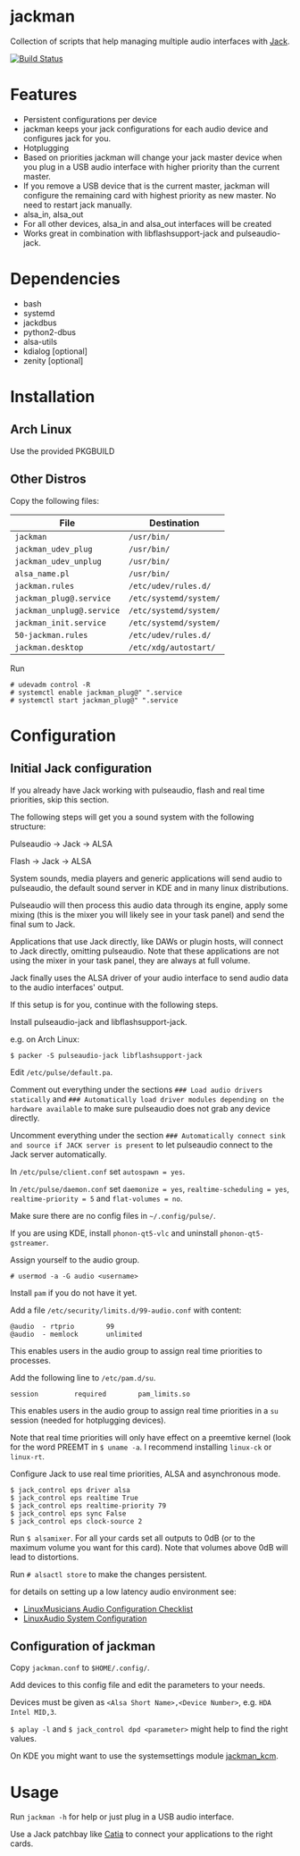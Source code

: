 # jackman
Collection of scripts that help managing multiple audio interfaces with [Jack](https://github.com/jackaudio).

[![Build Status](https://travis-ci.org/progwolff/jackman.svg?branch=master)](https://travis-ci.org/progwolff/jackman)

# Features
 
- Persistent configurations per device
 - jackman keeps your jack configurations for each audio device and configures jack for you.
- Hotplugging
 - Based on priorities jackman will change your jack master device when you plug in a USB audio interface with higher priority than the current master.
 - If you remove a USB device that is the current master, jackman will configure the remaining card with highest priority as new master. No need to restart jack 
manually.
- alsa_in, alsa_out
 - For all other devices, alsa_in and alsa_out interfaces will be created  
- Works great in combination with libflashsupport-jack and pulseaudio-jack.

# Dependencies
- bash
- systemd
- jackdbus
- python2-dbus
- alsa-utils
- kdialog [optional]
- zenity [optional]

# Installation

## Arch Linux 
Use the provided PKGBUILD

## Other Distros

Copy the following files:

|  File                      | Destination                              |
|----------------------------|------------------------------------------|
| `jackman`                  | `/usr/bin/`                              |
| `jackman_udev_plug`        | `/usr/bin/`                              |
| `jackman_udev_unplug`      | `/usr/bin/`                              |
| `alsa_name.pl`             | `/usr/bin/`                              |
| `jackman.rules`            | `/etc/udev/rules.d/`                     |
| `jackman_plug@.service`    | `/etc/systemd/system/`                   |
| `jackman_unplug@.service`  | `/etc/systemd/system/`                   |
| `jackman_init.service`     | `/etc/systemd/system/`                   |
| `50-jackman.rules`         | `/etc/udev/rules.d/`                     |
| `jackman.desktop`          | `/etc/xdg/autostart/`                    |

Run 
```
# udevadm control -R
# systemctl enable jackman_plug@" ".service
# systemctl start jackman_plug@" ".service
```

# Configuration

## Initial Jack configuration

If you already have Jack working with pulseaudio, flash and real time priorities, skip this section.

The following steps will get you a sound system with the following structure:

Pulseaudio -> Jack -> ALSA 

Flash -> Jack -> ALSA

System sounds, media players and generic applications will send audio to pulseaudio, the default sound server in KDE and in many linux distributions.

Pulseaudio will then process this audio data through its engine, apply some mixing (this is the mixer you will likely see in your task panel) and send the final sum to Jack.

Applications that use Jack directly, like DAWs or plugin hosts, will connect to Jack directly, omitting pulseaudio. Note that these applications are not using the mixer in your task panel, they are always at full volume.

Jack finally uses the ALSA driver of your audio interface to send audio data to the audio interfaces' output.

If this setup is for you, continue with the following steps.

Install pulseaudio-jack and libflashsupport-jack.

e.g. on Arch Linux:
```
$ packer -S pulseaudio-jack libflashsupport-jack
```

Edit `/etc/pulse/default.pa`. 

Comment out everything under the sections `### Load audio drivers statically` and `### Automatically load driver modules depending on the hardware available` to make sure pulseaudio does not grab any device directly.

Uncomment everything under the section `### Automatically connect sink and source if JACK server is present` to let pulseaudio connect to the Jack server automatically.

In `/etc/pulse/client.conf` set  `autospawn = yes`.

In `/etc/pulse/daemon.conf` set `daemonize = yes`, `realtime-scheduling = yes`, `realtime-priority = 5` and `flat-volumes = no`.

Make sure there are no config files in `~/.config/pulse/`.

If you are using KDE, install `phonon-qt5-vlc` and uninstall `phonon-qt5-gstreamer`.

Assign yourself to the audio group.
```
# usermod -a -G audio <username>
```

Install `pam` if you do not have it yet.

Add a file `/etc/security/limits.d/99-audio.conf` with content:
```
@audio  - rtprio        99
@audio  - memlock       unlimited
```
This enables users in the audio group to assign real time priorities to processes.

Add the following line to `/etc/pam.d/su`.
```
session         required        pam_limits.so
```
This enables users in the audio group to assign real time priorities in a `su` session (needed for hotplugging devices).

Note that real time priorities will only have effect on a preemtive kernel (look for the word PREEMT in `$ uname -a`. I recommend installing `linux-ck` or `linux-rt`.

Configure Jack to use real time priorities, ALSA and asynchronous mode.
```
$ jack_control eps driver alsa
$ jack_control eps realtime True
$ jack_control eps realtime-priority 79
$ jack_control eps sync False
$ jack_control eps clock-source 2
```

Run `$ alsamixer`. For all your cards set all outputs to 0dB (or to the maximum volume you want for this card). Note that volumes above 0dB will lead to distortions.

Run `# alsactl store` to make the changes persistent.

for details on setting up a low latency audio environment see:
* [LinuxMusicians Audio Configuration Checklist](https://linuxmusicians.com/viewtopic.php?f=27&t=15378)
* [LinuxAudio System Configuration](http://wiki.linuxaudio.org/wiki/system_configuration)

## Configuration of jackman

Copy `jackman.conf` to `$HOME/.config/`.

Add devices to this config file and edit the parameters to your needs.

Devices must be given as `<Alsa Short Name>,<Device Number>`, e.g. `HDA Intel MID,3`.

`$ aplay -l` and `$ jack_control dpd <parameter>` might help to find the right values.

On KDE you might want to use the systemsettings module [jackman_kcm](https://github.com/progwolff/jackman_kcm). 

# Usage

Run `jackman -h` for help or just plug in a USB audio interface.

Use a Jack patchbay like [Catia](http://kxstudio.linuxaudio.org/Applications:Catia) to connect your applications to the right cards.

